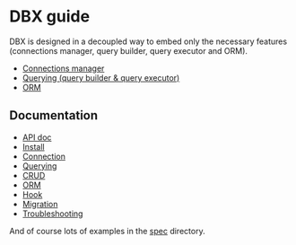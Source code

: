 # DBX guide

DBX is designed in a decoupled way to embed only the necessary features
(connections manager, query builder, query executor and ORM).

* [Connections manager](/guide/connection.md)
* [Querying (query builder & query executor)](/guide/querying.md)
* [ORM](/guide/orm/)

## Documentation

* [API doc](https://nicolab.github.io/crystal-dbx/)
* [Install](/guide/install.md)
* [Connection](/guide/connection.md)
* [Querying](/guide/querying.md)
* [CRUD](/guide/crud.md)
* [ORM](/guide/orm/)
* [Hook](/guide/hook.md)
* [Migration](/guide/migration.md)
* [Troubleshooting](/guide/troubleshooting.md)

And of course lots of examples in the [spec](https://github.com/Nicolab/crystal-dbx/tree/master/spec) directory.

